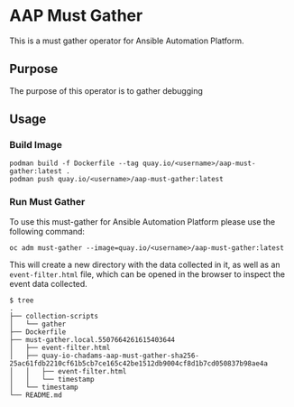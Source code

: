 # AAP Must Gather

This is a must gather operator for Ansible Automation Platform.

## Purpose

The purpose of this operator is to gather debugging 

## Usage

### Build Image

```
podman build -f Dockerfile --tag quay.io/<username>/aap-must-gather:latest .
podman push quay.io/<username>/aap-must-gather:latest
```

### Run Must Gather

To use this must-gather for Ansible Automation Platform please use the following command:

```
oc adm must-gather --image=quay.io/<username>/aap-must-gather:latest
```

This will create a new directory with the data collected in it, as well as an `event-filter.html` file,
which can be opened in the browser to inspect the event data collected.  

```
$ tree
.
├── collection-scripts
│   └── gather
├── Dockerfile
├── must-gather.local.5507664261615403644
│   ├── event-filter.html
│   ├── quay-io-chadams-aap-must-gather-sha256-25ac61fdb2210cf61b5cb7ce165c42be1512db9004cf8d1b7cd050837b98ae4a
│   │   ├── event-filter.html
│   │   └── timestamp
│   └── timestamp
└── README.md
```
